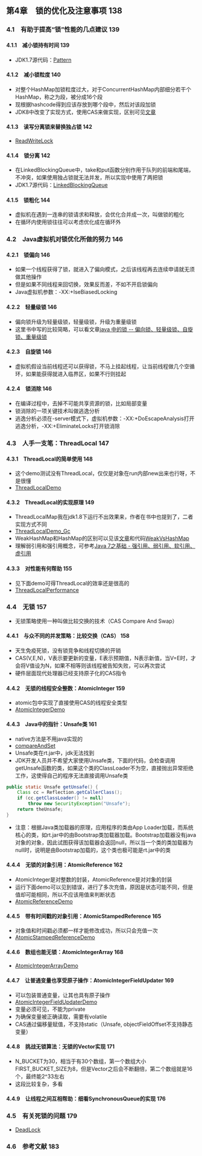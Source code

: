 ## 第4章　锁的优化及注意事项	138

### 4.1　有助于提高“锁”性能的几点建议	139

#### 4.1.1　减小锁持有时间	139

- JDK1.7源代码：[Pattern](https://github.com/guanpengchn/JDK/blob/master/JDK1.7/src/java/util/regex/Pattern.java)

#### 4.1.2　减小锁粒度	140

- 对整个HashMap加锁粒度过大，对于ConcurrentHashMap内部细分若干个HashMap，称之为段，被分成16个段
- 现根据hashcode得到应该存放到哪个段中，然后对该段加锁
- JDK8中改变了实现方式，使用CAS来做实现，区别可见[文章](https://blog.csdn.net/Gavin__Zhou/article/details/76792071)

#### 4.1.3　读写分离锁来替换独占锁	142

- [ReadWriteLock](https://github.com/guanpengchn/java-concurrent-programming/blob/master/src/chapter3/section1/ReadWriteLockDemo.java)

#### 4.1.4　锁分离	142

- 在LinkedBlockingQueue中，take和put函数分别作用于队列的前端和尾端，不冲突，如果使用独占锁就无法并发，所以实现中使用了两把锁
- JDK1.7源代码：[LinkedBlockingQueue](https://github.com/guanpengchn/JDK/blob/master/JDK1.7/src/java/util/concurrent/LinkedBlockingQueue.java)

#### 4.1.5　锁粗化	144

- 虚拟机在遇到一连串的锁请求和释放，会优化合并成一次，叫做锁的粗化
- 在循环内使用锁往往可以考虑优化成在循环外

### 4.2　Java虚拟机对锁优化所做的努力	146

#### 4.2.1　锁偏向	146

- 如果一个线程获得了锁，就进入了偏向模式，之后该线程再去连续申请就无须做其他操作
- 但是如果不同线程来回切换，效果反而差，不如不开启锁偏向
- Java虚拟机参数：-XX:+IseBiasedLocking

#### 4.2.2　轻量级锁	146

- 偏向锁升级为轻量级锁，轻量级锁，升级为重量级锁
- 这里书中写的比较简略，可以看文章[java 中的锁 -- 偏向锁、轻量级锁、自旋锁、重量级锁](https://blog.csdn.net/zqz_zqz/article/details/70233767)

#### 4.2.3　自旋锁	146

- 虚拟机假设当前线程还可以获得锁，不马上挂起线程，让当前线程做几个空循环，如果能获得就进入临界区，如果不行则挂起

#### 4.2.4　锁消除	146

- 在编译过程中，去掉不可能共享资源的锁，比如局部变量
- 锁消除的一项关键技术叫做逃逸分析
- 逃逸分析必须在-server模式下，虚拟机参数：-XX:+DoEscapeAnalysis打开逃逸分析，-XX:+EliminateLocks打开锁消除

### 4.3　人手一支笔：ThreadLocal	147

#### 4.3.1　ThreadLocal的简单使用	148

- 这个demo测试没有ThreadLocal，仅仅是对象在run内部new出来也行呀，不是很懂
- [ThreadLocalDemo](https://github.com/guanpengchn/java-concurrent-programming/blob/master/src/chapter4/section3/ThreadLocalDemo.java)

#### 4.3.2　ThreadLocal的实现原理	149

- ThreadLocalMap我在jdk1.8下运行不出效果来，作者在书中也提到了，二者实现方式不同
- [ThreadLocalDemo_Gc](https://github.com/guanpengchn/java-concurrent-programming/blob/master/src/chapter4/section3/ThreadLocalDemo_Gc.java)
- WeakHashMap和HashMap的区别可以见该[文章](http://mzlly999.iteye.com/blog/1126049)和代码[WeakVsHashMap](https://github.com/guanpengchn/java-concurrent-programming/blob/master/src/chapter4/section3/WeakVsHashMap.java)
- 理解弱引用和强引用概念，可参考[Java 7之基础 - 强引用、弱引用、软引用、虚引用](https://blog.csdn.net/mazhimazh/article/details/19752475)

#### 4.3.3　对性能有何帮助	155

- 见下面demo可得ThreadLocal的效率还是很高的
- [ThreadLocalPerformance](https://github.com/guanpengchn/java-concurrent-programming/blob/master/src/chapter4/section3/ThreadLocalPerformance.java)

### 4.4　无锁	157

- 无锁策略使用一种叫做比较交换的技术（CAS Compare And Swap）

#### 4.4.1　与众不同的并发策略：比较交换（CAS）	158

- 天生免疫死锁，没有锁竞争和线程切换的开销
- CAS(V,E,N)，V表示要更新的变量，E表示预期值，N表示新值，当V=E时，才会将V值设为N，如果不相等则该线程被告知失败，可以再次尝试
- 硬件层面现代处理器已经支持原子化的CAS指令

#### 4.4.2　无锁的线程安全整数：AtomicInteger	159

- atomic包中实现了直接使用CAS的线程安全类型
- [AtomicIntegerDemo](https://github.com/guanpengchn/java-concurrent-programming/blob/master/src/chapter4/section4/AtomicIntegerDemo.java)

#### 4.4.3　Java中的指针：Unsafe类	161

- native方法是不用java实现的
- [compareAndSet](https://github.com/guanpengchn/JDK/blob/master/JDK1.7/src/java/util/concurrent/atomic/AtomicInteger.java#L134-L136)
- Unsafe类在rt.jar中，jdk无法找到
- JDK开发人员并不希望大家使用Unsafe类，下面的代码，会检查调用getUnsafe函数的类，如果这个类的ClassLoader不为空，直接抛出异常拒绝工作，这使得自己的程序无法直接调用Unsafe类

```java
public static Unsafe getUnsafe() {
    Class cc = Reflection.getCallerClass();
    if (cc.getClassLoader() != null)
        throw new SecurityException("Unsafe");
    return theUnsafe;
}
```

- 注意：根据Java类加载器的原理，应用程序的类由App Loader加载，而系统核心的类，如rt.jar中的由Bootstrap类加载器加载。Bootstrap加载器没有java对象的对象，因此试图获得该加载器会返回null，所以当一个类的类加载器为null时，说明是由Bootstrap加载的，这个类也极可能是rt.jar中的类

#### 4.4.4　无锁的对象引用：AtomicReference	162

- AtomicInteger是对整数的封装，AtomicReference是对对象的封装
- 运行下面demo可以见到错误，进行了多次充值，原因是状态可能不同，但是值却可能相同，所以不应该用值来判断状态
- [AtomicReferenceDemo](https://github.com/guanpengchn/java-concurrent-programming/blob/master/src/chapter4/section4/AtomicReferenceDemo.java)

#### 4.4.5　带有时间戳的对象引用：AtomicStampedReference	165

- 对象值和时间戳必须都一样才能修改成功，所以只会充值一次
- [AtomicStampedReferenceDemo](https://github.com/guanpengchn/java-concurrent-programming/blob/master/src/chapter4/section4/AtomicStampedReferenceDemo.java)

#### 4.4.6　数组也能无锁：AtomicIntegerArray	168

- [AtomicIntegerArrayDemo](https://github.com/guanpengchn/java-concurrent-programming/blob/master/src/chapter4/section4/AtomicIntegerArrayDemo.java)

#### 4.4.7　让普通变量也享受原子操作：AtomicIntegerFieldUpdater	169

- 可以包装普通变量，让其也具有原子操作
- [AtomicIntegerFieldUpdaterDemo](https://github.com/guanpengchn/java-concurrent-programming/blob/master/src/chapter4/section4/AtomicIntegerFieldUpdaterDemo.java)
- 变量必须可见，不能为private
- 为确保变量被正确读取，需要有volatile
- CAS通过偏移量赋值，不支持static（Unsafe, objectFieldOffset不支持静态变量）

#### 4.4.8　挑战无锁算法：无锁的Vector实现	171

- N_BUCKET为30，相当于有30个数组，第一个数组大小FIRST_BUCKET_SIZE为8，但是Vector之后会不断翻倍，第二个数组就是16个，最终能2^33左右
- 这段比较复杂，多看

#### 4.4.9　让线程之间互相帮助：细看SynchronousQueue的实现	176

### 4.5　有关死锁的问题	179

- [DeadLock](https://github.com/guanpengchn/java-concurrent-programming/blob/master/src/chapter4/section5/DeadLock.java)

### 4.6　参考文献	183
